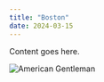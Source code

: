 ```yaml
---
title: "Boston"
date: 2024-03-15
---
```

Content goes here.

![American Gentleman](https://media-cldnry.s-nbcnews.com/image/upload/t_fit-760w,f_auto,q_auto:best/newscms/2021_28/1749637/dog-blue-eyes-te-inline2-210716.jpg)
